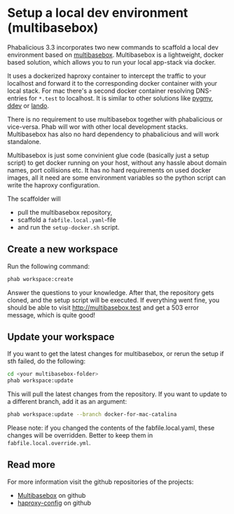 # Setup a local dev environment (multibasebox)

Phabalicious 3.3 incorporates two new commands to scaffold a local dev environment based on [multibasebox](https://github.com/factorial-io/multibasebox). Multibasebox is a lightweight, docker based solution, which allows you to run your local app-stack via docker.

It uses a dockerized haproxy container to intercept the traffic to your localhost and forward it to the corresponding docker container with your local stack. For mac there's a second docker container resolving DNS-entries for `*.test` to localhost. It is similar to other solutions like [pygmy](https://github.com/amazeeio/pygmy), [ddev]( https://www.ddev.com/) or [lando](https://lando.dev/).

There is no requirement to use multibasebox together with phabalicious or vice-versa. Phab will wor with other local development stacks. Multibasebox has also no hard dependency to phabalicious and will work standalone.

Multibasebox is just some convinient glue code (basically just a setup script) to get docker running on your host, without any hassle about domain names, port collisions etc. It has no hard requirements on used docker images, all it need are some environment variables so the python script can write the haproxy configuration.


The scaffolder will

* pull the multibasebox repository,
* scaffold a `fabfile.local.yaml`-file
* and run the `setup-docker.sh` script.

## Create a new workspace

Run the following command:

```bash
phab workspace:create
```

Answer the questions to your knowledge. After that, the repository gets cloned, and the setup script will be executed. If everything went fine, you should be able to visit http://multibasebox.test and get a 503 error message, which is quite good!

## Update your workspace

If you want to get the latest changes for multibasebox, or rerun the setup if sth failed, do the following:

```bash
cd <your multibasebox-folder>
phab workspace:update
```
This will pull the latest changes from the repository. If you want to update to a different branch, add it as an argument:

```bash
phab workspace:update --branch docker-for-mac-catalina
```

Please note: if you changed the contents of the fabfile.local.yaml, these changes will be overridden. Better to keep them in `fabfile.local.override.yml`.

## Read more

For more information visit the github repositories of the projects:

  * [Multibasebox](https://github.com/factorial-io/multibasebox) on github
  * [haproxy-config](https://github.com/factorial-io/haproxy-config) on github


